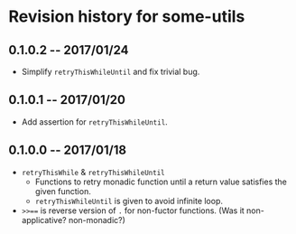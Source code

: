 # Revision history for some-utils

## 0.1.0.2  -- 2017/01/24

* Simplify `retryThisWhileUntil` and fix trivial bug.

## 0.1.0.1  -- 2017/01/20

* Add assertion for `retryThisWhileUntil`.

## 0.1.0.0  -- 2017/01/18

* `retryThisWhile` & `retryThisWhileUntil`
  * Functions to retry monadic function until a return value satisfies the given function.
  * `retryThisWhileUntil` is given to avoid infinite loop.
* `>>==` is reverse version of `.` for non-fuctor functions. (Was it non-applicative? non-monadic?)
